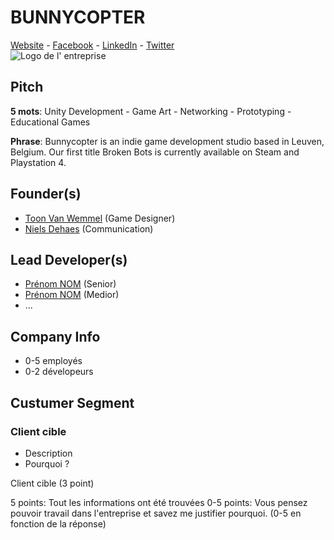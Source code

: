 # BUNNYCOPTER

[Website](http://www.bunnycopter.com/) - [Facebook](https://www.facebook.com/pages/category/Company/Bunnycopter-1457110817859084/) - [LinkedIn](https://fr.linkedin.com/company/bunnycopter) - [Twitter](https://twitter.com/bunnycopter)  
![Logo de l' entreprise](https://pbs.twimg.com/profile_images/623488737150955521/ckj5AebR.png)

## Pitch

**5 mots**: Unity Development - Game Art - Networking - Prototyping - Educational Games

**Phrase**: Bunnycopter is an indie game development studio based in Leuven, Belgium.
Our first title Broken Bots is currently available on Steam and Playstation 4.

## Founder(s)

- [Toon Van Wemmel](https://fr.linkedin.com/in/toonvanwemmel?trk=org-employees_mini-profile_cta) (Game Designer)
- [Niels Dehaes](https://fr.linkedin.com/in/nielsdehaes?trk=org-employees_mini-profile_cta) (Communication)

## Lead Developer(s)

- [Prénom NOM](#LinkedIn) (Senior)
- [Prénom NOM](#LinkedIn) (Medior)
- ...
  
## Company Info

- 0-5 employés
- 0-2 dévelopeurs

## Custumer Segment

### Client cible

- Description
- Pourquoi ?

Client cible (3 point)

5 points: Tout les informations ont été trouvées
0-5 points: Vous pensez pouvoir travail dans l'entreprise et savez me justifier pourquoi. (0-5 en fonction de la réponse)

